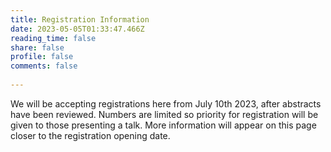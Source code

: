 ```yaml
---
title: Registration Information
date: 2023-05-05T01:33:47.466Z
reading_time: false
share: false
profile: false
comments: false
 
---
```

We will be accepting registrations here from July 10th 2023, after abstracts have been reviewed. Numbers are limited so priority for registration will be given to those presenting a talk. 
More information will appear on this page closer to the registration opening date.

